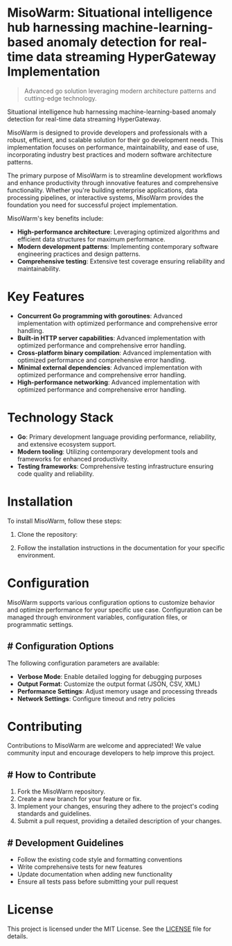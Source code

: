 <!-- fallback_MisoWarm_20250805185938_37136 -->

# MisoWarm: Situational intelligence hub harnessing machine-learning-based anomaly detection for real-time data streaming HyperGateway Implementation
> Advanced go solution leveraging modern architecture patterns and cutting-edge technology.

Situational intelligence hub harnessing machine-learning-based anomaly detection for real-time data streaming HyperGateway.

MisoWarm is designed to provide developers and professionals with a robust, efficient, and scalable solution for their go development needs. This implementation focuses on performance, maintainability, and ease of use, incorporating industry best practices and modern software architecture patterns.

The primary purpose of MisoWarm is to streamline development workflows and enhance productivity through innovative features and comprehensive functionality. Whether you're building enterprise applications, data processing pipelines, or interactive systems, MisoWarm provides the foundation you need for successful project implementation.

MisoWarm's key benefits include:

* **High-performance architecture**: Leveraging optimized algorithms and efficient data structures for maximum performance.
* **Modern development patterns**: Implementing contemporary software engineering practices and design patterns.
* **Comprehensive testing**: Extensive test coverage ensuring reliability and maintainability.

# Key Features

* **Concurrent Go programming with goroutines**: Advanced implementation with optimized performance and comprehensive error handling.
* **Built-in HTTP server capabilities**: Advanced implementation with optimized performance and comprehensive error handling.
* **Cross-platform binary compilation**: Advanced implementation with optimized performance and comprehensive error handling.
* **Minimal external dependencies**: Advanced implementation with optimized performance and comprehensive error handling.
* **High-performance networking**: Advanced implementation with optimized performance and comprehensive error handling.

# Technology Stack

* **Go**: Primary development language providing performance, reliability, and extensive ecosystem support.
* **Modern tooling**: Utilizing contemporary development tools and frameworks for enhanced productivity.
* **Testing frameworks**: Comprehensive testing infrastructure ensuring code quality and reliability.

# Installation

To install MisoWarm, follow these steps:

1. Clone the repository:


2. Follow the installation instructions in the documentation for your specific environment.

# Configuration

MisoWarm supports various configuration options to customize behavior and optimize performance for your specific use case. Configuration can be managed through environment variables, configuration files, or programmatic settings.

## # Configuration Options

The following configuration parameters are available:

* **Verbose Mode**: Enable detailed logging for debugging purposes
* **Output Format**: Customize the output format (JSON, CSV, XML)
* **Performance Settings**: Adjust memory usage and processing threads
* **Network Settings**: Configure timeout and retry policies

# Contributing

Contributions to MisoWarm are welcome and appreciated! We value community input and encourage developers to help improve this project.

## # How to Contribute

1. Fork the MisoWarm repository.
2. Create a new branch for your feature or fix.
3. Implement your changes, ensuring they adhere to the project's coding standards and guidelines.
4. Submit a pull request, providing a detailed description of your changes.

## # Development Guidelines

* Follow the existing code style and formatting conventions
* Write comprehensive tests for new features
* Update documentation when adding new functionality
* Ensure all tests pass before submitting your pull request

# License

This project is licensed under the MIT License. See the [LICENSE](https://github.com/QOZU/MisoWarm/blob/main/LICENSE) file for details.

